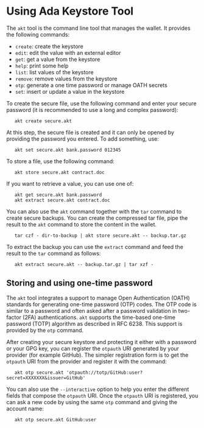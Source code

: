 # Using Ada Keystore Tool

The `akt` tool is the command line tool that manages the wallet.
It provides the following commands:

* `create`:   create the keystore
* `edit`:     edit the value with an external editor
* `get`:      get a value from the keystore
* `help`:     print some help
* `list`:     list values of the keystore
* `remove`:   remove values from the keystore
* `otp`:      generate a one time password or manage OATH secrets
* `set`:      insert or update a value in the keystore

To create the secure file, use the following command and enter
your secure password (it is recommended to use a long and complex password):

```
   akt create secure.akt
```

At this step, the secure file is created and it can only be opened
by providing the password you entered.  To add something, use:

```
   akt set secure.akt bank.password 012345
```

To store a file, use the following command:
```
   akt store secure.akt contract.doc
```

If you want to retrieve a value, you can use one of:
```
   akt get secure.akt bank.password
   akt extract secure.akt contract.doc
```

You can also use the `akt` command together with the `tar` command
to create secure backups.  You can create the compressed tar file,
pipe the result to the `akt` command to store the content in the wallet.

```
   tar czf - dir-to-backup | akt store secure.akt -- backup.tar.gz
```

To extract the backup you can use the `extract` command and feed the
result to the `tar` command as follows:

```
   akt extract secure.akt -- backup.tar.gz | tar xzf -
```

## Storing and using one-time password

The `akt` tool integrates a support to manage Open Authentication (OATH) standards for
generating one-time password (OTP) codes.  The OTP code is similar to a password and often
asked after a password validation in two-factor (2FA) authentications.  `akt` supports
the time-based one-time password (TOTP) algorithm as described in RFC 6238.  This support
is provided by the `otp` command.

After creating your secure keystore and protecting it either with a password or your GPG key,
you can register the `otpauth` URI generated by your provider (for example GitHub).  The simpler
registration form is to get the `otpauth` URI from the provider and register it with the command:

```
   akt otp secure.akt 'otpauth://totp/GitHub:user?secret=XXXXXXX&issuer=GitHub'
```

You can also use the `--interactive` option to help you enter the different fields that compose
the `otpauth` URI.  Once the `otpauth` URI is registered, you can ask a new code by using the
same `otp` command and giving the account name:

```
   akt otp secure.akt GitHub:user
```

